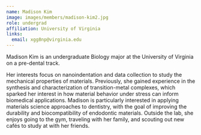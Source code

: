 ```yaml
---
name: Madison Kim
image: images/members/madison-kim2.jpg
role: undergrad
affiliation: University of Virginia
links:
  email: xgg8np@virginia.edu
---
```


Madison Kim is an undergraduate Biology major at the University of Virginia on a pre-dental track.

Her interests focus on nanoindentation and data collection to study the mechanical properties of materials. Previously, she gained experience in the synthesis and characterization of transition-metal complexes, which sparked her interest in how material behavior under stress can inform biomedical applications. Madison is particularly interested in applying materials science approaches to dentistry, with the goal of improving the durability and biocompatibility of endodontic materials. Outside the lab, she enjoys going to the gym, traveling with her family, and scouting out new cafés to study at with her friends.